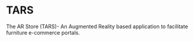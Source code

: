 # TARS
The AR Store (TARS)- An Augmented Reality based application to facilitate furniture e-commerce portals.
